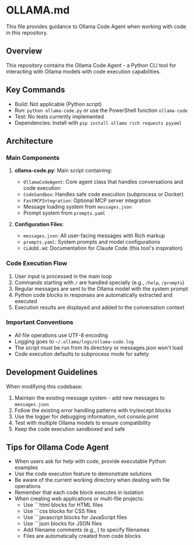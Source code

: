 # OLLAMA.md

This file provides guidance to Ollama Code Agent when working with code in this repository.

## Overview

This repository contains the Ollama Code Agent - a Python CLI tool for interacting with Ollama models with code execution capabilities.

## Key Commands

- Build: Not applicable (Python script)
- Run: `python ollama-code.py` or use the PowerShell function `ollama-code`
- Test: No tests currently implemented
- Dependencies: Install with `pip install ollama rich requests pyyaml`

## Architecture

### Main Components

1. **ollama-code.py**: Main script containing:
   - `OllamaCodeAgent`: Core agent class that handles conversations and code execution
   - `CodeSandbox`: Handles safe code execution (subprocess or Docker)
   - `FastMCPIntegration`: Optional MCP server integration
   - Message loading system from `messages.json`
   - Prompt system from `prompts.yaml`

2. **Configuration Files**:
   - `messages.json`: All user-facing messages with Rich markup
   - `prompts.yaml`: System prompts and model configurations
   - `CLAUDE.md`: Documentation for Claude Code (this tool's inspiration)

### Code Execution Flow

1. User input is processed in the main loop
2. Commands starting with `/` are handled specially (e.g., `/help`, `/prompts`)
3. Regular messages are sent to the Ollama model with the system prompt
4. Python code blocks in responses are automatically extracted and executed
5. Execution results are displayed and added to the conversation context

### Important Conventions

- All file operations use UTF-8 encoding
- Logging goes to `~/.ollama/logs/ollama-code.log`
- The script must be run from its directory or messages.json won't load
- Code execution defaults to subprocess mode for safety

## Development Guidelines

When modifying this codebase:

1. Maintain the existing message system - add new messages to `messages.json`
2. Follow the existing error handling patterns with try/except blocks
3. Use the logger for debugging information, not console.print
4. Test with multiple Ollama models to ensure compatibility
5. Keep the code execution sandboxed and safe

## Tips for Ollama Code Agent

- When users ask for help with code, provide executable Python examples
- Use the code execution feature to demonstrate solutions
- Be aware of the current working directory when dealing with file operations
- Remember that each code block executes in isolation
- When creating web applications or multi-file projects:
  - Use ```html blocks for HTML files
  - Use ```css blocks for CSS files
  - Use ```javascript blocks for JavaScript files
  - Use ```json blocks for JSON files
  - Add filename comments (e.g., <!-- File: index.html -->) to specify filenames
  - Files are automatically created from code blocks
